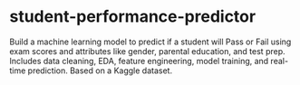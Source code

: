 # student-performance-predictor
Build a machine learning model to predict if a student will Pass or Fail using exam scores and attributes like gender, parental education, and test prep. Includes data cleaning, EDA, feature engineering, model training, and real-time prediction. Based on a Kaggle dataset.
